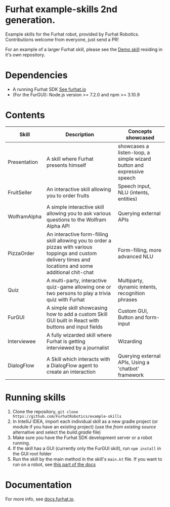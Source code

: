# Furhat example-skills 2nd generation.

Example skills for the Furhat robot, provided by Furhat Robotics. Contributions welcome from everyone, just send a PR!

For an example of a larger Furhat skill, please see the [Demo skill](https://github.com/FurhatRobotics/demo-skill) residing in it's own repository.

# Dependencies

* A running Furhat SDK [See furhat.io](https://furhat.io)
* (For the FurGUI): Node.js version >= 7.2.0 and npm >= 3.10.9

# Contents

Skill                 | Description                                 | Concepts showcased
----------------------|---------------------------------------------|------------------------------------------------------
Presentation | A skill where Furhat presents himself | showcases a listen-loop, a simple wizard button and expressive speech | Speech output, extention methods, listen-loop, wizard button, onTime
FruitSeller | An interactive skill allowing you to order fruits | Speech input, NLU (intents, entities)
WolframAlpha | A simple interactive skill allowing you to ask various questions to the Wolfram Alpha API | Querying external APIs
PizzaOrder | An interactive form-filling skill allowing you to order a pizzas with various toppings and custom delivery times and locations and some additional chit-chat | Form-filling, more advanced NLU
Quiz | A multi-party, interactive quiz-game allowing one or two persons to play a trivia quiz with Furhat | Multiparty, dynamic intents, recognition phrases
FurGUI | A simple skill showcasing how to add a custom Skill GUI built in React with buttons and input fields | Custom GUI, Button and form-input
Interviewee | A fully wizarded skill where Furhat is getting interviewed by a journalist | Wizarding
DialogFlow | A Skill which interacts with a DialogFlow agent to create an interaction | Querying external APIs, Using a 'chatbot' framework

# Running skills
1. Clone the repository, `git clone https://github.com/FurhatRobotics/example-skills`
2. In IntelliJ IDEA, import each individual skill as a new gradle project (or module if you have an existing project) (use the _from existing source_ alternative and select the _build.gradle_ file)
3. Make sure you have the Furhat SDK development server or a robot running.
4. If the skill has a GUI (currently only the FurGUI skill), run `npm install` in the GUI root folder
5. Run the skill by the main method in the skill's `main.kt` file. If you want to run on a robot, see [this part of the docs](https://docs.furhat.io/skills/#running-a-skill-on-a-robot)

# Documentation
For more info, see [docs.furhat.io](https://docs.furhat.io).
